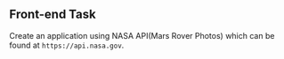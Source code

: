## Front-end Task

Create an application using NASA API(Mars Rover Photos) which can be found at `https://api.nasa.gov`.
